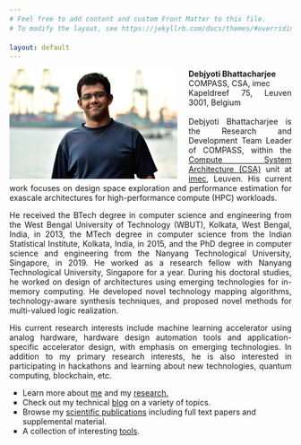 ```yaml
---
# Feel free to add content and custom Front Matter to this file.
# To modify the layout, see https://jekyllrb.com/docs/themes/#overriding-theme-defaults

layout: default
---
```


<!-- ## Debjyoti Bhattacharjee ##
#### Research and Development Engineer #### -->

<p align="justify" class="introtext"><img src="/assets/me.jpg" alt="Smiley face" width="300"  align="left" style="padding-right: 20px;">
<b>Debjyoti Bhattacharjee </b> <br>
<span class="introhightext">COMPASS, CSA, imec<br>
Kapeldreef 75,  Leuven 3001, Belgium</span>
<br>
<br>
Debjyoti Bhattacharjee is the Research and Development Team Leader of COMPASS, within the <a href="https://www.imec-int.com/en/expertise/compute-system-architecture">Compute System Architecture (CSA)</a> unit at <a href="https://www.imec.be/" target="_blank">imec</a>, Leuven. His current work focuses on design space exploration and performance estimation for exascale architectures for high-performance compute (HPC) workloads. 

<p align="justify" class="introtext">He received the BTech degree in computer science and engineering from the West Bengal University of Technology (WBUT), Kolkata, West Bengal, India, in 2013, the MTech degree in computer science from the Indian Statistical Institute, Kolkata, India, in 2015, and the PhD degree in computer science and engineering from the Nanyang Technological University, Singapore, in 2019. He worked as a research fellow with Nanyang Technological University, Singapore for a year. During his doctoral studies, he worked on design of architectures using emerging technologies for in-memory computing. He developed novel technology mapping algorithms, technology-aware synthesis techniques, and proposed novel methods for multi-valued logic realization. </p>

<p align="justify" class="introtext">His current research interests include machine learning accelerator using analog hardware, hardware design automation tools and application-specific accelerator design, with emphasis on emerging technologies. In addition to my primary research interests, he is also interested in participating in hackathons and learning about new technologies, quantum computing, blockchain, etc. </p>
<div class="divtext">
<ul style="list-style-type:square" class="introtext">
<li>Learn more about <a href="/personal/">me</a> and my <a href="/research/">research.</a></li>
<li> Check out my technical <a href="/blog/">blog</a> on a variety of topics. </li>
<li>Browse my <a href="/publications/">scientific publications</a> including full text papers and supplemental material.</li>
<li>A collection of interesting <a href="/tools/">tools</a>.</li>
</ul>
</div>
<BR CLEAR="left" /> 



<!-- 
<link href="https://maxcdn.bootstrapcdn.com/font-awesome/4.7.0/css/font-awesome.min.css" rel="stylesheet" />

<span class="headHi">Things I can do</span>
<p class="for-font-size">
<span class="fa fa-pencil sp"></span> <span class="highlight">Develop algorithms</span><br>
<span class="fa fa-code sp"></span> <span class="highlight">Write all the code</span><br>
<span class="fa fa-expeditedssl sp"></span> <span class="highlight">Tinker with hardware</span><br>
<span class="fa fa-book sp"></span> <span class="highlight">Develop algorithms</span><br>
<span class="fa fa-coffee sp"></span> <span class="highlight">Drink much coffee</span><br>
<span class="fa fa-camera sp"></span> <span class="highlight">Photography</span><br>
</p>  -->



<!-- <span class="headHi">Contact me</span>

<div class="mapouter"><div class="gmap_canvas"><iframe width="600" height="253" id="gmap_canvas" src="https://maps.google.com/maps?q=imec%20tower&t=&z=13&ie=UTF8&iwloc=&output=embed" frameborder="0" scrolling="no" marginheight="0" marginwidth="0"></iframe><a href="https://www.embedgooglemap.net/blog/nordvpn-coupon-code/">ugbu ahuike</a></div><style>.mapouter{position:relative;text-align:right;height:253px;width:600px;}.gmap_canvas {overflow:hidden;background:none!important;height:253px;width:600px;}</style></div> -->
